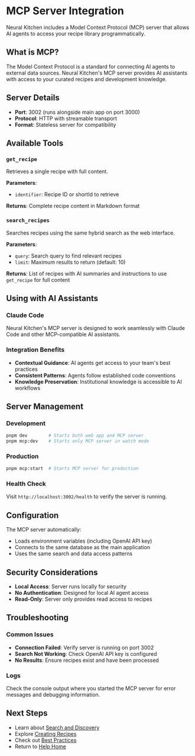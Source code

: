 # MCP Server Integration

Neural Kitchen includes a Model Context Protocol (MCP) server that allows AI agents to access your recipe library programmatically.

## What is MCP?

The Model Context Protocol is a standard for connecting AI agents to external data sources. Neural Kitchen's MCP server provides AI assistants with access to your curated recipes and development knowledge.

## Server Details

- **Port**: 3002 (runs alongside main app on port 3000)
- **Protocol**: HTTP with streamable transport
- **Format**: Stateless server for compatibility

## Available Tools

### `get_recipe`
Retrieves a single recipe with full content.

**Parameters**:
- `identifier`: Recipe ID or shortId to retrieve

**Returns**: Complete recipe content in Markdown format

### `search_recipes`
Searches recipes using the same hybrid search as the web interface.

**Parameters**:
- `query`: Search query to find relevant recipes
- `limit`: Maximum results to return (default: 10)

**Returns**: List of recipes with AI summaries and instructions to use `get_recipe` for full content

## Using with AI Assistants

### Claude Code
Neural Kitchen's MCP server is designed to work seamlessly with Claude Code and other MCP-compatible AI assistants.

### Integration Benefits
- **Contextual Guidance**: AI agents get access to your team's best practices
- **Consistent Patterns**: Agents follow established code conventions
- **Knowledge Preservation**: Institutional knowledge is accessible to AI workflows

## Server Management

### Development
```bash
pnpm dev        # Starts both web app and MCP server
pnpm mcp:dev    # Starts only MCP server in watch mode
```

### Production
```bash
pnpm mcp:start  # Starts MCP server for production
```

### Health Check
Visit `http://localhost:3002/health` to verify the server is running.

## Configuration

The MCP server automatically:
- Loads environment variables (including OpenAI API key)
- Connects to the same database as the main application
- Uses the same search and data access patterns

## Security Considerations

- **Local Access**: Server runs locally for security
- **No Authentication**: Designed for local AI agent access
- **Read-Only**: Server only provides read access to recipes

## Troubleshooting

### Common Issues
- **Connection Failed**: Verify server is running on port 3002
- **Search Not Working**: Check OpenAI API key is configured
- **No Results**: Ensure recipes exist and have been processed

### Logs
Check the console output where you started the MCP server for error messages and debugging information.

## Next Steps

- Learn about [Search and Discovery](search)
- Explore [Creating Recipes](creating-recipes)
- Check out [Best Practices](best-practices)
- Return to [Help Home](home)
